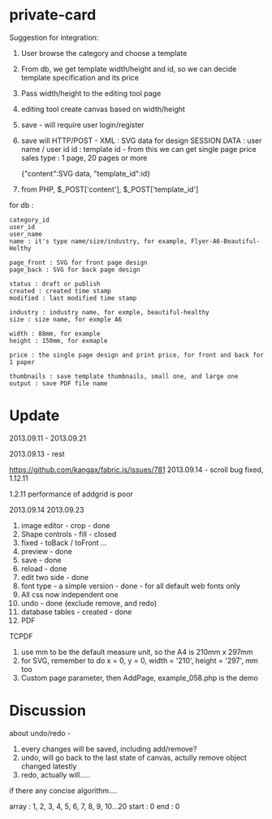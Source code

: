 private-card
============

Suggestion for integration:

1. User browse the category and choose a template
2. From db, we get template width/height and id, so we can decide template specification and its price

3. Pass width/height to the editing tool page
4. editing tool create canvas based on width/height
5. save - will require user login/register

6. save will HTTP/POST - 
    XML : SVG data for design
    SESSION DATA : user name / user id
    id : template id - from this we can get single page price
    sales type : 1 page, 20 pages or more

    {"content":SVG data, "template_id":id}

7. from PHP, $_POST['content'], $_POST['template_id']

for db :

    category_id
    user_id
    user_name
    name : it's type name/size/industry, for example, Flyer-A6-Beautiful-Helthy

    page_front : SVG for front page design
    page_back : SVG for back page design

    status : draft or publish
    created : created time stamp
    modified : last modified time stamp

    industry : industry name, for exmple, beautiful-healthy
    size : size name, for exmple A6
    
    width : 88mm, for example
    height : 150mm, for exmaple
    
    price : the single page design and print price, for front and back for 1 paper

    thumbnails : save template thumbnails, small one, and large one
    output : save PDF file name


Update
=========

2013.09.11 - 2013.09.21

2013.09.13 - rest

https://github.com/kangax/fabric.js/issues/781
2013.09.14 - scroll bug fixed, 1.12.11

1.2.11 performance of addgrid is poor

2013.09.14
2013.09.23

1.  image editor - crop - done
2.  Shape controls - fill - closed
7.  fixed - toBack / toFront ...
3.  preview - done
4.  save - done
5.  reload - done
6.  edit two side - done
7.  font type - a simple version - done - for all default web fonts only
8.  All css now independent one
9.  undo - done (exclude remove, and redo)
11. database tables - created - done
10. PDF

TCPDF

1. use mm to be the default measure unit, so the A4 is 210mm x 297mm
2. for SVG, remember to do x = 0, y = 0, width = '210', height = '297', mm too
3. Custom page parameter, then AddPage, example_058.php is the demo

Discussion
===========

about undo/redo - 
 
1. every changes will be saved, including add/remove?
2. undo, will go back to the last state of canvas, actully remove object changed latestly 
3. redo, actually will.....

if there any concise algorithm....

array : 1, 2, 3, 4, 5, 6, 7, 8, 9, 10...20
start : 0
end : 0







